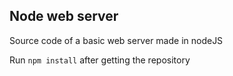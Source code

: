 ## Node web server

Source code of a basic web server made in nodeJS

Run ```npm install```  after getting the repository


